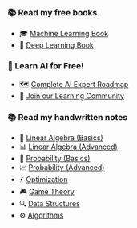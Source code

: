 ### 📚 Read my free books

- 🎓 [Machine Learning Book](https://tinyurl.com/mstwwp9p)
- 🤖 [Deep Learning Book](https://tinyurl.com/mr48tzre)

### 🎯 Learn AI for Free!

- 🗺️ [Complete AI Expert Roadmap](https://buymeacoffee.com/victor_explore/e/377268)
- 👥 [Join our Learning Community](https://discord.com/invite/QHAbprqQme)

### 📚 Read my handwritten notes

- 📐 [Linear Algebra (Basics)](https://tinyurl.com/mstwwp9p)
- 📊 [Linear Algebra (Advanced)](https://tinyurl.com/mstwwp9p)
- 🎲 [Probability (Basics)](https://tinyurl.com/mstwwp9p)
- 📈 [Probability (Advanced)](https://tinyurl.com/mstwwp9p)
- ⚡ [Optimization](https://tinyurl.com/mstwwp9p)
- 🎮 [Game Theory](https://tinyurl.com/mstwwp9p)
- 🔍 [Data Structures](https://tinyurl.com/mstwwp9p)
- ⚙️ [Algorithms](https://tinyurl.com/mstwwp9p)

